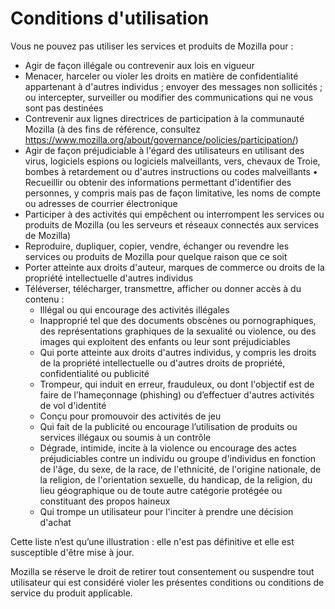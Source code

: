 # Conditions d'utilisation

Vous ne pouvez pas utiliser les services et produits de Mozilla pour :

* Agir de façon illégale ou contrevenir aux lois en vigueur
* Menacer, harceler ou violer les droits en matière de confidentialité appartenant 
à d'autres individus ; envoyer des messages non sollicités ; ou intercepter, surveiller ou modifier des communications qui ne vous sont pas destinées
* Contrevenir aux lignes directrices de participation à la communauté Mozilla (à des fins de référence, 
consultez <https://www.mozilla.org/about/governance/policies/participation/>)
* Agir de façon préjudiciable à l'égard des utilisateurs en utilisant des virus, 
logiciels espions ou logiciels malveillants, vers, chevaux de Troie, bombes à retardement ou d'autres instructions ou codes malveillants
•	Recueillir ou obtenir des informations permettant d'identifier des personnes, y compris mais pas de façon limitative, les noms de compte ou adresses de courrier électronique
* Participer à des activités qui empêchent ou interrompent les services ou produits 
de Mozilla (ou les serveurs et réseaux connectés aux services de Mozilla)
* Reproduire, dupliquer, copier, vendre, échanger ou revendre les services ou produits 
de Mozilla pour quelque raison que ce soit
* Porter atteinte aux droits d'auteur, marques de commerce ou droits de la propriété 
intellectuelle d'autres individus
* Téléverser, télécharger, transmettre, afficher ou donner accès à du contenu :
    * Illégal ou qui encourage des activités illégales
    * Inapproprié tel que des documents obscènes ou pornographiques, des représentations graphiques de la sexualité ou violence, ou des images qui exploitent des enfants ou leur sont préjudiciables
    * Qui porte atteinte aux droits d'autres individus, y compris les droits de la propriété intellectuelle ou d'autres droits de propriété, confidentialité ou publicité
    * Trompeur, qui induit en erreur, frauduleux, ou dont l'objectif est de faire de l’hameçonnage (phishing) ou d’effectuer d'autres activités de vol d'identité
    * Conçu pour promouvoir des activités de jeu
    * Qui fait de la publicité ou encourage l’utilisation de produits ou services illégaux ou soumis à un contrôle
    * Dégrade, intimide, incite à la violence ou encourage des actes préjudiciables contre un individu ou groupe d'individus en fonction de l'âge, du sexe, de la race, de l'ethnicité, de l'origine nationale, de la religion, de l'orientation sexuelle, du handicap, de la religion, du lieu géographique ou de toute autre catégorie protégée ou constituant des propos haineux
    * Qui trompe un utilisateur pour l'inciter à prendre une décision d'achat

Cette liste n’est qu’une illustration : elle n'est pas définitive et elle est susceptible d'être mise à jour.

Mozilla se réserve le droit de retirer tout consentement ou suspendre tout utilisateur qui est considéré violer les présentes conditions ou conditions de service du produit applicable. 
